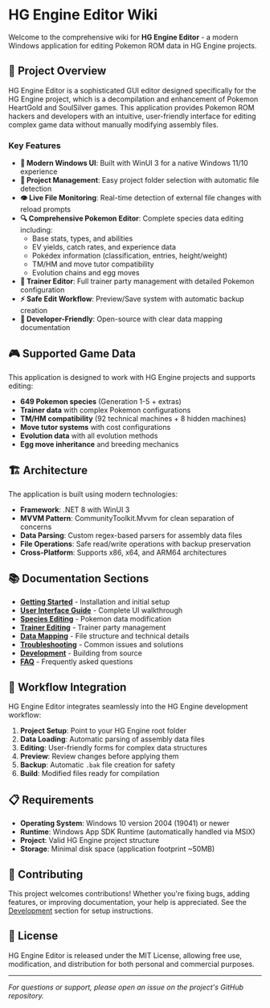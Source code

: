 # HG Engine Editor Wiki

Welcome to the comprehensive wiki for **HG Engine Editor** - a modern Windows application for editing Pokemon ROM data in HG Engine projects.

## 🚀 Project Overview

HG Engine Editor is a sophisticated GUI editor designed specifically for the HG Engine project, which is a decompilation and enhancement of Pokemon HeartGold and SoulSilver games. This application provides Pokemon ROM hackers and developers with an intuitive, user-friendly interface for editing complex game data without manually modifying assembly files.

### Key Features

- **🎯 Modern Windows UI**: Built with WinUI 3 for a native Windows 11/10 experience
- **📁 Project Management**: Easy project folder selection with automatic file detection
- **👁️ Live File Monitoring**: Real-time detection of external file changes with reload prompts
- **🔍 Comprehensive Pokemon Editor**: Complete species data editing including:
  - Base stats, types, and abilities
  - EV yields, catch rates, and experience data
  - Pokédex information (classification, entries, height/weight)
  - TM/HM and move tutor compatibility
  - Evolution chains and egg moves
- **👥 Trainer Editor**: Full trainer party management with detailed Pokemon configuration
- **⚡ Safe Edit Workflow**: Preview/Save system with automatic backup creation
- **🔧 Developer-Friendly**: Open-source with clear data mapping documentation

## 🎮 Supported Game Data

This application is designed to work with HG Engine projects and supports editing:

- **649 Pokemon species** (Generation 1-5 + extras)
- **Trainer data** with complex Pokemon configurations
- **TM/HM compatibility** (92 technical machines + 8 hidden machines)
- **Move tutor systems** with cost configurations
- **Evolution data** with all evolution methods
- **Egg move inheritance** and breeding mechanics

## 🏗️ Architecture

The application is built using modern technologies:

- **Framework**: .NET 8 with WinUI 3
- **MVVM Pattern**: CommunityToolkit.Mvvm for clean separation of concerns
- **Data Parsing**: Custom regex-based parsers for assembly data files
- **File Operations**: Safe read/write operations with backup preservation
- **Cross-Platform**: Supports x86, x64, and ARM64 architectures

## 📚 Documentation Sections

- **[Getting Started](Getting-Started.md)** - Installation and initial setup
- **[User Interface Guide](User-Interface.md)** - Complete UI walkthrough
- **[Species Editing](Species-Editing.md)** - Pokemon data modification
- **[Trainer Editing](Trainer-Editing.md)** - Trainer party management
- **[Data Mapping](Data-Mapping.md)** - File structure and technical details
- **[Troubleshooting](Troubleshooting.md)** - Common issues and solutions
- **[Development](Development.md)** - Building from source
- **[FAQ](FAQ.md)** - Frequently asked questions

## 🔄 Workflow Integration

HG Engine Editor integrates seamlessly into the HG Engine development workflow:

1. **Project Setup**: Point to your HG Engine root folder
2. **Data Loading**: Automatic parsing of assembly data files
3. **Editing**: User-friendly forms for complex data structures
4. **Preview**: Review changes before applying them
5. **Backup**: Automatic `.bak` file creation for safety
6. **Build**: Modified files ready for compilation

## 📋 Requirements

- **Operating System**: Windows 10 version 2004 (19041) or newer
- **Runtime**: Windows App SDK Runtime (automatically handled via MSIX)
- **Project**: Valid HG Engine project structure
- **Storage**: Minimal disk space (application footprint ~50MB)

## 🤝 Contributing

This project welcomes contributions! Whether you're fixing bugs, adding features, or improving documentation, your help is appreciated. See the [Development](Development.md) section for setup instructions.

## 📄 License

HG Engine Editor is released under the MIT License, allowing free use, modification, and distribution for both personal and commercial purposes.

---

*For questions or support, please open an issue on the project's GitHub repository.*
